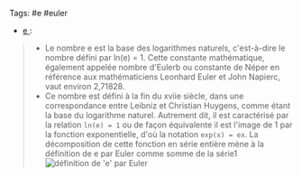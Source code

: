 Tags: #e #euler

- <u>e </u>: 

>  - Le nombre e est la base des logarithmes naturels, c'est-à-dire le nombre défini par ln(e) = 1. Cette constante mathématique, également appelée nombre d'Eulerb ou constante de Néper en référence aux mathématiciens Leonhard Euler et John Napierc, vaut environ 2,71828.
> - Ce nombre est défini à la fin du xviie siècle, dans une correspondance entre Leibniz et Christian Huygens, comme étant la base du logarithme naturel. Autrement dit, il est caractérisé par la relation `ln(e) = 1` ou de façon équivalente il est l'image de 1 par la fonction exponentielle, d'où la notation `exp(x) = ex`. La décomposition de cette fonction en série entière mène à la définition de e par Euler comme somme de la série1  ![définition de 'e' par Euler](https://wikimedia.org/api/rest_v1/media/math/render/svg/a80eb67ff305ac45b163232e85438c9d7a3f9a2b)